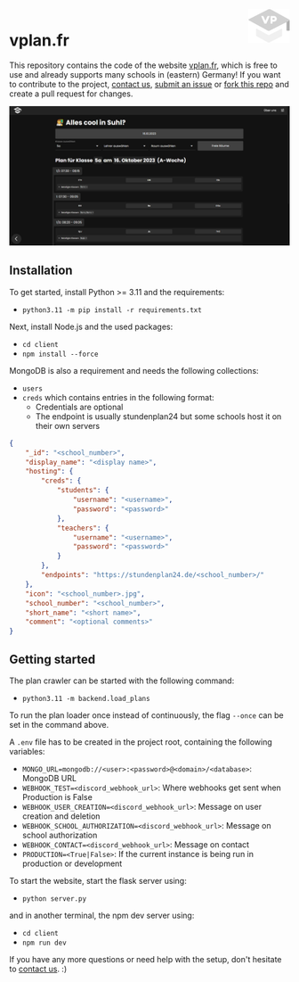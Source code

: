 <a href="https://vplan.fr/">
    <img src="./client/public/base_static/images/better_vp_white.svg" alt="Better VPlan Logo" title="Better VPlan" align="right" height="60" />
</a>

# vplan.fr

This repository contains the code of the website [vplan.fr](https://vplan.fr/), which is free to use and already supports many schools in (eastern) Germany! If you want to contribute to the project, [contact us](https://vplan.fr/#contact), [submit an issue](https://github.com/vplan-fr/VPlan_FR/issues/new) or [fork this repo](https://github.com/vplan-fr/VPlan_FR/fork) and create a pull request for changes.

![Preview Image of example school](readme_preview.png)

## Installation
To get started, install Python >= 3.11 and the requirements:
- `python3.11 -m pip install -r requirements.txt`

Next, install Node.js and the used packages:
- `cd client`
- `npm install --force`

MongoDB is also a requirement and needs the following collections:
- `users`
- `creds` which contains entries in the following format:
    - Credentials are optional
    - The endpoint is usually stundenplan24 but some schools host it on their own servers
```json
{
    "_id": "<school_number>",
    "display_name": "<display name>",
    "hosting": {
        "creds": {
            "students": {
                "username": "<username>",
                "password": "<password>"
            },
            "teachers": {
                "username": "<username>",
                "password": "<password>"
            }
        },
        "endpoints": "https://stundenplan24.de/<school_number>/"
    },
    "icon": "<school_number>.jpg",
    "school_number": "<school_number>",
    "short_name": "<short name>",
    "comment": "<optional comments>"
}
```

## Getting started
The plan crawler can be started with the following command:
- `python3.11 -m backend.load_plans`

To run the plan loader once instead of continuously, the flag `--once` can be set in the command above.

A `.env`  file has to be created in the project root, containing the following variables:
- `MONGO_URL=mongodb://<user>:<password>@<domain>/<database>`: MongoDB URL
- `WEBHOOK_TEST=<discord_webhook_url>`: Where webhooks get sent when Production is False
- `WEBHOOK_USER_CREATION=<discord_webhook_url>`: Message on user creation and deletion
- `WEBHOOK_SCHOOL_AUTHORIZATION=<discord_webhook_url>`: Message on school authorization
- `WEBHOOK_CONTACT=<discord_webhook_url>`: Message on contact
- `PRODUCTION=<True|False>`: If the current instance is being run in production or development

To start the website, start the flask server using:
- `python server.py`

and in another terminal, the npm dev server using:
- `cd client`
- `npm run dev`

If you have any more questions or need help with the setup, don't hesitate to [contact us](https://vplan.fr/#contact). :)